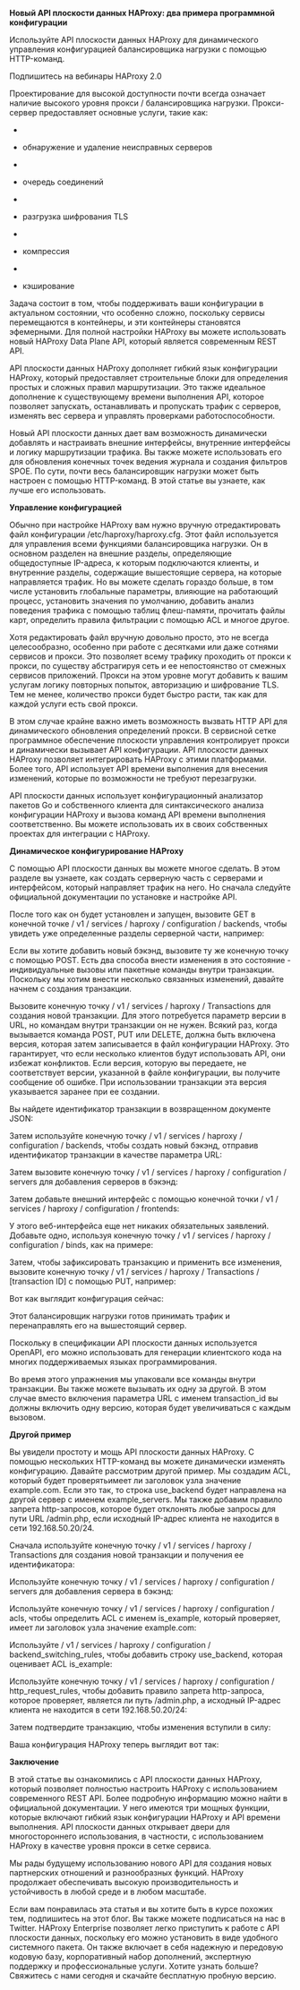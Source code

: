 **Новый API плоскости данных HAProxy: два примера программной конфигурации**

Используйте API плоскости данных HAProxy для динамического управления конфигурацией балансировщика нагрузки с помощью HTTP-команд.

Подпишитесь на вебинары HAProxy 2.0

Проектирование для высокой доступности почти всегда означает наличие высокого уровня прокси / балансировщика нагрузки. Прокси-сервер предоставляет основные услуги, такие как:

- 
- обнаружение и удаление неисправных серверов

- 
- очередь соединений

- 
- разгрузка шифрования TLS

- 
- компрессия

- 
- кэширование

Задача состоит в том, чтобы поддерживать ваши конфигурации в актуальном состоянии, что особенно сложно, поскольку сервисы перемещаются в контейнеры, и эти контейнеры становятся эфемерными.  Для полной настройки HAProxy вы можете использовать новый HAProxy Data Plane API, который является современным REST API.

API плоскости данных HAProxy дополняет гибкий язык конфигурации HAProxy, который предоставляет строительные блоки для определения простых и сложных правил маршрутизации. Это также идеальное дополнение к существующему времени выполнения API, которое позволяет запускать, останавливать и пропускать трафик с серверов, изменять вес сервера и управлять проверками работоспособности.

Новый API плоскости данных дает вам возможность динамически добавлять и настраивать внешние интерфейсы, внутренние интерфейсы и логику маршрутизации трафика. Вы также можете использовать его для обновления конечных точек ведения журнала и создания фильтров SPOE. По сути, почти весь балансировщик нагрузки может быть настроен с помощью HTTP-команд. В этой статье вы узнаете, как лучше его использовать.

**Управление конфигурацией**

Обычно при настройке HAProxy вам нужно вручную отредактировать файл конфигурации /etc/haproxy/haproxy.cfg. Этот файл используется для управления всеми функциями балансировщика нагрузки. Он в основном разделен на внешние разделы, определяющие общедоступные IP-адреса, к которым подключаются клиенты, и внутренние разделы, содержащие вышестоящие сервера, на которые направляется трафик. Но вы можете сделать гораздо больше, в том числе установить глобальные параметры, влияющие на работающий процесс, установить значения по умолчанию, добавить анализ поведения трафика с помощью таблиц флеш-памяти, прочитать файлы карт, определить правила фильтрации с помощью ACL и многое другое.

Хотя редактировать файл вручную довольно просто, это не всегда целесообразно, особенно при работе с десятками или даже сотнями сервисов и прокси. Это позволяет всему трафику проходить от прокси к прокси, по существу абстрагируя сеть и ее непостоянство от смежных сервисов приложений. Прокси на этом уровне могут добавить к вашим услугам  логику повторных попыток, авторизацию и шифрование TLS. Тем не менее, количество прокси будет быстро расти, так как для каждой услуги есть свой прокси.

В этом случае крайне важно иметь возможность вызвать HTTP API для динамического обновления определений прокси. В сервисной сетке программное обеспечение плоскости управления контролирует прокси и динамически вызывает API конфигурации. API плоскости данных HAProxy позволяет интегрировать HAProxy с этими платформами. Более того, API использует API времени выполнения для внесения изменений, которые по возможности не требуют перезагрузки.

API плоскости данных использует конфигурационный анализатор пакетов Go и собственного клиента для синтаксического анализа конфигурации HAProxy и вызова команд API времени выполнения соответственно. Вы можете использовать их в своих собственных проектах для интеграции с HAProxy.

**Динамическое конфигурирование HAProxy**

С помощью API плоскости данных вы можете многое сделать. В этом разделе вы узнаете, как создать серверную часть с серверами и интерфейсом, который направляет трафик на него. Но сначала следуйте официальной документации по установке и настройке API.

После того как он будет  установлен и запущен, вызовите GET в конечной точке / v1 / services / haproxy / configuration / backends, чтобы увидеть уже определенные разделы серверной части, например:

Если вы хотите добавить новый бэкэнд, вызовите ту же конечную точку с помощью POST. Есть два способа внести изменения в это состояние - индивидуальные вызовы или пакетные команды внутри транзакции. Поскольку мы хотим внести несколько связанных изменений, давайте начнем с создания транзакции.

Вызовите конечную точку / v1 / services / haproxy / Transactions для создания новой транзакции. Для этого потребуется параметр версии в URL, но командам внутри транзакции он не нужен. Всякий раз, когда вызывается команда POST, PUT или DELETE, должна быть включена версия, которая затем записывается в файл конфигурации HAProxy. Это гарантирует, что если несколько клиентов будут использовать API, они избежат конфликтов. Если версия, которую вы передаете, не соответствует версии, указанной в файле конфигурации, вы получите сообщение об ошибке. При использовании транзакции эта версия указывается заранее при ее создании.

Вы найдете идентификатор транзакции в возвращенном документе JSON:

Затем используйте конечную точку / v1 / services / haproxy / configuration / backends, чтобы создать новый бэкэнд, отправив идентификатор транзакции в качестве параметра URL:

Затем вызовите конечную точку / v1 / services / haproxy / configuration / servers для добавления серверов в бэкэнд:

Затем добавьте внешний интерфейс с помощью конечной точки / v1 / services / haproxy / configuration / frontends:

У этого веб-интерфейса еще нет никаких обязательных заявлений. Добавьте одно, используя конечную точку / v1 / services / haproxy / configuration / binds, как на примере:

Затем, чтобы зафиксировать транзакцию и применить все изменения, вызовите конечную точку / v1 / services / haproxy / Transactions / [transaction ID] с помощью PUT, например:

Вот как выглядит конфигурация сейчас:

Этот балансировщик нагрузки готов принимать трафик и перенаправлять его на вышестоящий сервер.

Поскольку в спецификации API плоскости данных используется OpenAPI, его можно использовать для генерации клиентского кода на многих поддерживаемых языках программирования.

Во время этого упражнения мы упаковали все команды внутри транзакции. Вы также можете вызывать их одну за другой. В этом случае вместо включения параметра URL с именем transaction_id вы должны включить одну версию, которая будет увеличиваться с каждым вызовом.

**Другой пример**

Вы увидели простоту и мощь API плоскости данных HAProxy. С помощью нескольких HTTP-команд вы можете динамически изменять конфигурацию. Давайте рассмотрим другой пример. Мы создадим ACL, который будет проверятьимеет ли заголовок узла значение example.com. Если это так, то строка use_backend будет направлена на другой сервер с именем example_servers. Мы также добавим правило запрета http-запросов, которое будет отклонять любые запросы для пути URL /admin.php, если исходный IP-адрес клиента не находится в сети 192.168.50.20/24.

Сначала используйте конечную точку / v1 / services / haproxy / Transactions для создания новой транзакции и получения ее идентификатора:

Используйте конечную точку / v1 / services / haproxy / configuration / servers для добавления сервера в бэкэнд:

Используйте конечную точку / v1 / services / haproxy / configuration / acls, чтобы определить ACL с именем is_example, который проверяет, имеет ли заголовок узла значение example.com:

Используйте / v1 / services / haproxy / configuration / backend_switching_rules, чтобы добавить строку use_backend, которая оценивает ACL is_example:

Используйте конечную точку / v1 / services / haproxy / configuration / http_request_rules, чтобы добавить правило запрета http-запроса, которое проверяет, является ли путь /admin.php, а исходный IP-адрес клиента не находится в сети 192.168.50.20/24:

Затем подтвердите транзакцию, чтобы изменения вступили в силу:

Ваша конфигурация HAProxy теперь выглядит вот так:

**Заключение**

В этой статье вы ознакомились с API плоскости данных HAProxy, который позволяет полностью настроить HAProxy с использованием современного REST API. Более подробную информацию можно найти в официальной документации. У него имеются три мощных функции, которые включают гибкий язык конфигурации HAProxy и API времени выполнения. API плоскости данных открывает двери для многостороннего использования, в частности, с использованием HAProxy в качестве уровня прокси в сетке сервиса.

Мы рады будущему использованию нового API для создания новых партнерских отношений и разнообразных функций. HAProxy продолжает обеспечивать высокую производительность и устойчивость в любой среде и в любом масштабе.

Если вам понравилась эта статья и вы хотите быть в курсе похожих тем, подпишитесь на этот блог. Вы также можете подписаться на нас в Twitter. HAProxy Enterprise позволяет легко приступить к работе с API плоскости данных, поскольку его можно установить в виде удобного системного пакета. Он также включает в себя надежную и передовую кодовую базу, корпоративный набор дополнений, экспертную поддержку и профессиональные услуги. Хотите узнать больше? Свяжитесь с нами сегодня и скачайте бесплатную пробную версию.



